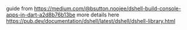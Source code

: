 guide from https://medium.com/@bsutton.noojee/dshell-build-console-apps-in-dart-a2d8b76b13be
more details here https://pub.dev/documentation/dshell/latest/dshell/dshell-library.html

